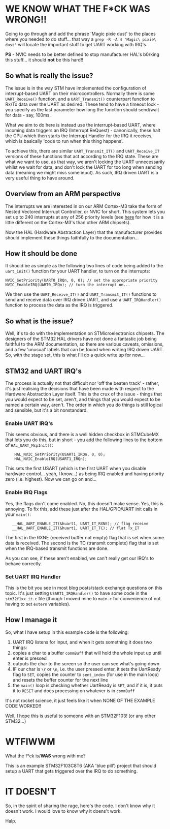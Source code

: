 # WE KNOW WHAT THE F*CK WAS WRONG!!

Going to go through and add the phrase 'Magic pixie dust' to the places where you needed to do stuff... that way a `grep -R -A 4 'Magic\ pixie\ dust'` will locate the important stuff to get UART working with IRQ's. 

__PS__ - NVIC needs to be better defined to stop manufacturer HAL's b0rking this stuff... it should **not** be this hard!!

## So what is really the issue?

The issue is in the way STM have implemented the configuration of interrupt-based UART on their microcontrollers. Normally there is some `UART_Receive()` function, and a `UART_Transmit()` counterpart function to Rx/Tx data over the UART as desired. These tend to have a timeout lock - you specify as the last parameter how long the function should send/wait for data - say, 100ms. 

What we aim to do here is instead use the interrupt-based UART, where incoming data triggers an IRQ (Interrupt ReQuest) - canonically, these halt the CPU which then starts the Interrupt Handler for the IRQ it receives, which is basically 'code to run when this thing happens'. 

To achieve this, there are similar `UART_Transmit_IT()` and `UART_Receive_IT` versions of these functions that act according to the IRQ state. These are what we want to use, as that way, we aren't locking the UART unnecessarily whilst we wait for data, and don't lock the UART for too long when sending data (meaning we might miss some input). As such, IRQ driven UART is a very useful thing to have around.

## Overview from an ARM perspective

The interrupts we are interested in on our ARM Cortex-M3 take the form of Nested Vectored Interrupt Controller, or NVIC for short. This system lets you set up to 240 interrupts at any of 256 priority levels (see [here](http://infocenter.arm.com/help/index.jsp?topic=/com.arm.doc.dai0179b/ar01s01s01.html) for how it is a little different on the Cortex-M3's than other ARM chipsets).

Now the HAL (Hardware Abstraction Layer) that the manufacturer provides should implement these things faithfully to the documentation...

## How it should be done

It should be as simple as the following two lines of code being added to the `uart_init()` function for your UART handler, to turn on the interrupts:

```
NVIC_SetPriority(UART0_IRQn, 0, 0); // set the appropriate priority
NVIC_EnableIRQ(UART0_IRQn); // turn the interrupt on...
```

We then use the `UART_Receive_IT()` and `UART_Transmit_IT()` functions to send and receive data over IRQ driven UART, and use a `UART_IRQHandler()` function to process the data as the IRQ is triggered. 

## So what is the issue?

Well, it's to do with the implementation on STMicroelectronics chipsets. The designers of the STM32 HAL drivers have not done a fantastic job being faithful to the ARM documentation, so there are various caveats, omissions, and a few 'unusual' labels that can be found when writing IRQ driven UART. So, with the stage set, this is what I'll do a quick write up for now...

## STM32 and UART IRQ's

The process is actually not that difficult nor 'off the beaten track' - rather, it's just realising the decisions that have been made with respect to the Hardware Abstraction Layer itself. This is the crux of the issue - things that you would expect to be set, aren't, and things that you would expect to be named a certain way, aren't. The order in which you do things is still logical and sensible, but it's a bit nonstandard. 

### Enable UART IRQ's

This seems obvious, and there is a well hidden checkbox in STMCubeMX that lets you do this, but in short - you add the following lines to the bottom of `HAL_UART_MspInit()`:
```
    HAL_NVIC_SetPriority(USART1_IRQn, 0, 0);
    HAL_NVIC_EnableIRQ(USART1_IRQn);
```

This sets the first USART (which is the first UART when you disable hardware control... yeah, I know...) as being IRQ enabled and having priority zero (i.e. highest). Now we can go on and...


### Enable IRQ Flags

Yes, the flags don't come enabled. No, this doesn't make sense. Yes, this is annoying. To fix this, add these just after the HAL/GPIO/UART init calls in your `main()`:
```
   __HAL_UART_ENABLE_IT(&huart1, UART_IT_RXNE); // flag receive
   __HAL_UART_ENABLE_IT(&huart1, UART_IT_TC); // flat Tx_IT
```

The first in the RXNE (received buffer not empty) flag that is set when some data is received. The second is the TC (transmit complete) flag that is set when the IRQ-based transmit functions are done. 

As you can see, if these aren't enabled, we can't really get our IRQ's to behave correctly.

### Set UART IRQ Handler

This is the bit you see in most blog posts/stack exchange questions on this topic. It's just setting `USART1_IRQHandler()` to have some code in the `stm32f1xx_it.c` file (though I moved mine to `main.c` for convenience of not having to set `extern` variables).

## How I manage it

So, what I have setup in this example code is the following:

1. UART IRQ listens for input, and when it gets something it does two things:
  1. copies a char to a buffer `commBuff` that will hold the whole input up until enter is pressed
  1. outputs the char to the screen so the user can see what's going down
1. IF our char is `\r` or `\n`, i.e. the user pressed enter, it sets the UartReady flag to `SET`, copies the counter to `sent_index` (for use in the main loop) and resets the buffer counter for the next line
1. the `main()` loop is checking whether UartReady is `SET`, and if it is, it puts it to `RESET` and does processing on whatever is in `commBuff`

It's not rocket science, it just feels like it when NONE OF THE EXAMPLE CODE WORKED!!

Well, I hope this is useful to someone with an STM32F103! (or any other STM32...)

# WTFIWWM
What the f*ck is/**WAS** wrong with me?

This is an example STM32F103C8T6 (AKA 'blue pill') project that should setup a UART that gets triggered over the IRQ to do something.

# IT DOESN'T

So, in the spirit of sharing the rage, here's the code. I don't know why it doesn't work. I would love to know why it doens't work.

Halp.
